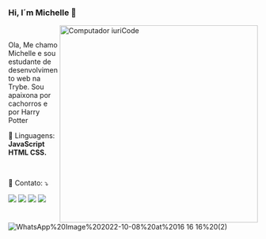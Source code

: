 ### Hi, I´m Michelle 👋
<img src="https://raw.githubusercontent.com/MicaelliMedeiros/micaellimedeiros/master/image/computer-illustration.png" min-width="400px" max-width="400px" width="400px" align="right" alt="Computador iuriCode">

<br>
<p align="left"> 
  Ola, Me chamo Michelle e sou estudante de desenvolvimento web na Trybe. Sou apaixona por cachorros e por Harry Potter
</p>

<p align="left">
  🦄 Linguagens: <strong>JavaScript HTML CSS.</strong>
</p>

<br>
<p align="left">
  💌 Contato: ⤵️
</p>


  <a href="#" alt="Linkedin">
  <img src="https://img.shields.io/badge/-Linkedin-0e76a8?style=flat-square&logo=Linkedin&logoColor=white&link=https://www.linkedin.com/in/mixchelle/" /></a>

  <a href="#" alt="WhatsApp">
  <img src="https://img.shields.io/badge/-WhatsApp-25d366?style=flat-square&labelColor=25d366&logo=whatsapp&logoColor=white&https://contate.me/michellemarquez"/></a>

  <a href="#" alt="Facebook">
  <img src="https://img.shields.io/badge/-Facebook-3b5998?style=flat-square&labelColor=3b5998&logo=facebook&logoColor=white&link=https://www.facebook.com/miixchellw/"/></a>

  <a href="#" alt="Instagram">
  <img src="https://img.shields.io/badge/-Instagram-DF0174?style=flat-square&labelColor=DF0174&logo=instagram&logoColor=white&link=https://www.instagram.com/miixchelle/"/></a>
</p>  

![WhatsApp%20Image%202022-10-08%20at%2016 16 16%20(2)](https://user-images.githubusercontent.com/110858556/194791994-39bd709f-ac38-4171-94e7-686c220c09ec.png)


<!--
**Mixchelle/Mixchelle** is a ✨ _special_ ✨ repository because its `README.md` (this file) appears on your GitHub profile.

Here are some ideas to get you started:

- 🔭 I’m currently working on
- 🌱 I’m currently learning ...
- 👯 I’m looking to collaborate on ...
- 🤔 I’m looking for help with ...
- 💬 Ask me about ...
- 📫 How to reach me: ...
- 😄 Pronouns: ...
- ⚡ Fun fact: ...


-->

